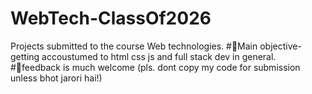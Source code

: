 # WebTech-ClassOf2026
Projects submitted to the course Web technologies.
 #🧋Main objective-getting accoustumed to html css js and full stack dev in general.
 #🔄feedback is much welcome
(pls. dont copy my code for submission unless bhot jarori hai!)
